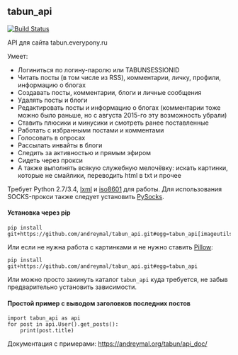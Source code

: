 tabun_api
---------

[![Build Status](https://travis-ci.org/andreymal/tabun_api.svg?branch=master)](https://travis-ci.org/andreymal/tabun_api)

API для сайта tabun.everypony.ru

Умеет:

* Логиниться по логину-паролю или TABUNSESSIONID
* Читать посты (в том числе из RSS), комментарии, личку, профили, информацию о блогах
* Создавать посты, комментарии, блоги и личные сообщения
* Удалять посты и блоги
* Редактировать посты и информацию о блогах (комментарии тоже можно было раньше, но с августа 2015-го эту возможность убрали)
* Ставить плюсики и минусики и смотреть ранее поставленные
* Работать с избранными постами и комментами
* Голосовать в опросах
* Рассылать инвайты в блоги
* Следить за активностью и прямым эфиром
* Сидеть через прокси
* А также выполнять всякую служебную мелочёвку: искать картинки, которые не смайлики, переводить html в txt и прочее

Требует Python 2.7/3.4, [lxml](http://lxml.de/) и [iso8601](https://bitbucket.org/micktwomey/pyiso8601) для работы. Для использования SOCKS-прокси также следует установить [PySocks](https://github.com/Anorov/PySocks).


#### Установка через pip

```
pip install git+https://github.com/andreymal/tabun_api.git#egg=tabun_api[imageutils]
```

Или если не нужна работа с картинками и не нужно ставить [Pillow](https://pillow.readthedocs.org/):

```
pip install git+https://github.com/andreymal/tabun_api.git#egg=tabun_api
```

Или можно просто закинуть каталог `tabun_api` куда требуется, не забыв предварительно установить зависимости.


#### Простой пример с выводом заголовков последних постов

```
import tabun_api as api
for post in api.User().get_posts():
    print(post.title)
```

Документация с примерами: https://andreymal.org/tabun/api_doc/
